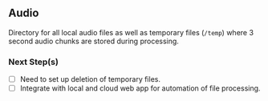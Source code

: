 ## Audio 
Directory for all local audio files as well as temporary files (`/temp`) where 3 second audio chunks are stored during processing.

### Next Step(s)
- [ ] Need to set up deletion of temporary files.
- [ ] Integrate with local and cloud web app for automation of file processing.
